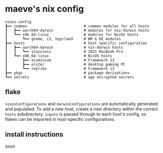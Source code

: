 # maeve's nix config

```
nixos-config
┣━━ common                          # common modules for all hosts
┃   ┣━━ aarch64-darwin              # modules for nix-darwin hosts
┃   ┗━━ x86_64-linux                # modules for NixOS hosts
┃       ┗━━ gnome, i3, hyprland     # WM & DE modules 
┣━━ hosts                           # host specific configuration
┃   ┣━━ aarch64-darwin              # nix-darwin hosts
┃   ┃   ┗━━ stainless               # 2021 MacBook Pro 
┃   ┗━━ x86_64-linux                # NixOS hosts
┃       ┣━━ aluminium               # Framework 13 
┃       ┣━━ elster                  # desktop gaming PC 
┃       ┗━━ replika                 # Framework 13 
┣━━ pkgs                            # package derivations
┗━━ secrets                         # age encrypted secrets
```

## flake

`nixosConfigurations` and `darwinConfigurations` are automatically generated and populated. To add a new host, create a new directory within the correct `hosts` subdirectory. `inputs` is passed through to each host's config, so flakes can be imported in host-specific configurations.

## install instructions

soon
